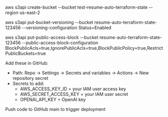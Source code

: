 aws s3api create-bucket --bucket test-resume-auto-terraform-state --region us-east-2

aws s3api put-bucket-versioning --bucket resume-auto-terraform-state-123456 --versioning-configuration Status=Enabled

aws s3api put-public-access-block --bucket resume-auto-terraform-state-123456 --public-access-block-configuration                                     BlockPublicAcls=true,IgnorePublicAcls=true,BlockPublicPolicy=true,RestrictPublicBuckets=true       
                                                                                 
  Add these in GitHub:                                            
  - Path: Repo → Settings → Secrets and variables → Actions → New repository secret
  - Secrets to add:
      - AWS_ACCESS_KEY_ID = your IAM user access key
      - AWS_SECRET_ACCESS_KEY = your IAM user secret
      - OPENAI_API_KEY = OpenAI key

Push code to GitHub main to trigger deployment


